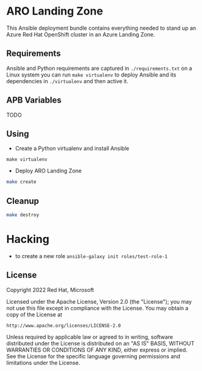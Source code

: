 # ARO Landing Zone

This Ansible deployment bundle contains everything needed to stand up an Azure Red Hat OpenShift cluster in an Azure Landing Zone.

## Requirements

Ansible and Python requirements are captured in `./requirements.txt` on a Linux system you can run `make virtualenv` to deploy Ansible and its dependencies in `./virtualenv` and then active it.

## APB Variables

TODO

## Using

* Create a Python virtualenv and install Ansible

```
make virtualenv
```

* Deploy ARO Landing Zone

```bash
make create
```

## Cleanup

```bash
make destroy
```

# Hacking

* to create a new role `ansible-galaxy init roles/test-role-1`

## License

Copyright 2022 Red Hat, Microsoft

Licensed under the Apache License, Version 2.0 (the "License");
you may not use this file except in compliance with the License.
You may obtain a copy of the License at

    http://www.apache.org/licenses/LICENSE-2.0

Unless required by applicable law or agreed to in writing, software
distributed under the License is distributed on an "AS IS" BASIS,
WITHOUT WARRANTIES OR CONDITIONS OF ANY KIND, either express or implied.
See the License for the specific language governing permissions and
limitations under the License.
